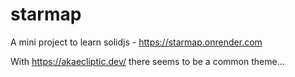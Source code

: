 # starmap

A mini project to learn solidjs - https://starmap.onrender.com

With https://akaecliptic.dev/ there seems to be a common theme...
